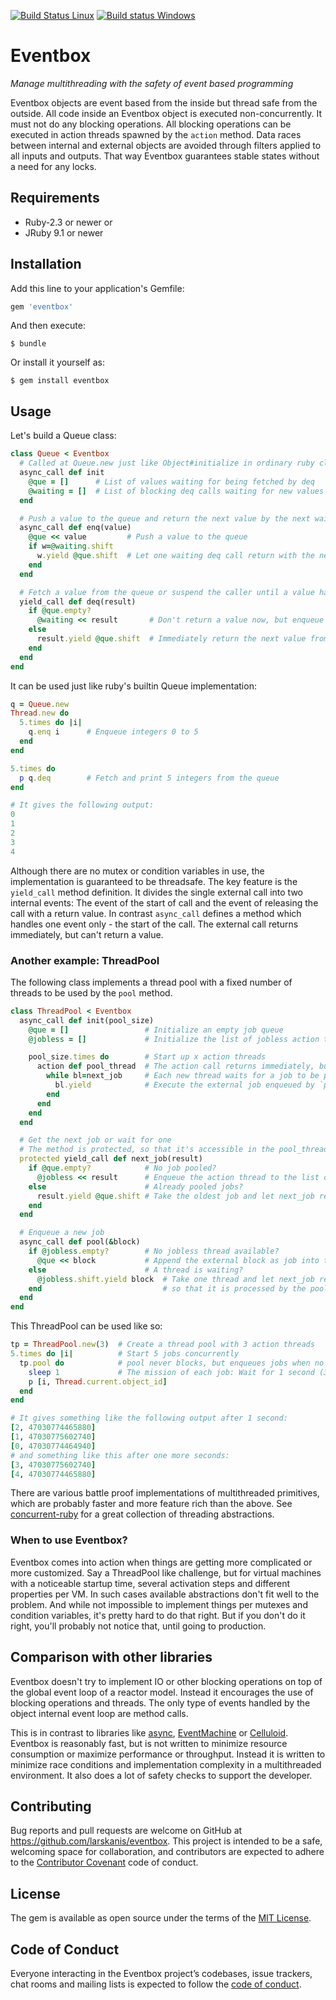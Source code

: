 [![Build Status Linux](https://travis-ci.com/larskanis/eventbox.svg?branch=master)](https://travis-ci.com/larskanis/eventbox)
[![Build status Windows](https://ci.appveyor.com/api/projects/status/tq397g0gfke1mcud/branch/master?svg=true)](https://ci.appveyor.com/project/larskanis/eventbox/branch/master)

# Eventbox

_Manage multithreading with the safety of event based programming_

Eventbox objects are event based from the inside but thread safe from the outside.
All code inside an Eventbox object is executed non-concurrently.
It must not do any blocking operations.
All blocking operations can be executed in action threads spawned by the `action` method.
Data races between internal and external objects are avoided through filters applied to all inputs and outputs.
That way Eventbox guarantees stable states without a need for any locks.

## Requirements

* Ruby-2.3 or newer or
* JRuby 9.1 or newer

## Installation

Add this line to your application's Gemfile:

```ruby
gem 'eventbox'
```

And then execute:

    $ bundle

Or install it yourself as:

    $ gem install eventbox

## Usage

Let's build a Queue class:

```ruby
class Queue < Eventbox
  # Called at Queue.new just like Object#initialize in ordinary ruby classes
  async_call def init
    @que = []      # List of values waiting for being fetched by deq
    @waiting = []  # List of blocking deq calls waiting for new values to be pushed by enq
  end

  # Push a value to the queue and return the next value by the next waiting deq call
  async_call def enq(value)
    @que << value         # Push a value to the queue
    if w=@waiting.shift
      w.yield @que.shift  # Let one waiting deq call return with the next value from the queue
    end
  end

  # Fetch a value from the queue or suspend the caller until a value has been enqueued
  yield_call def deq(result)
    if @que.empty?
      @waiting << result       # Don't return a value now, but enqueue the request as waiting
    else
      result.yield @que.shift  # Immediately return the next value from the queue
    end
  end
end
```
It can be used just like ruby's builtin Queue implementation:

```ruby
q = Queue.new
Thread.new do
  5.times do |i|
    q.enq i      # Enqueue integers 0 to 5
  end
end

5.times do
  p q.deq        # Fetch and print 5 integers from the queue
end

# It gives the following output:
0
1
2
3
4
```

Although there are no mutex or condition variables in use, the implementation is guaranteed to be threadsafe.
The key feature is the `yield_call` method definition.
It divides the single external call into two internal events: The event of the start of call and the event of releasing the call with a return value.
In contrast `async_call` defines a method which handles one event only - the start of the call.
The external call returns immediately, but can't return a value.


### Another example: ThreadPool

The following class implements a thread pool with a fixed number of threads to be used by the `pool` method.

```ruby
class ThreadPool < Eventbox
  async_call def init(pool_size)
    @que = []                 # Initialize an empty job queue
    @jobless = []             # Initialize the list of jobless action threads

    pool_size.times do        # Start up x action threads
      action def pool_thread  # The action call returns immediately, but spawns a new thread
        while bl=next_job     # Each new thread waits for a job to be pooled
          bl.yield            # Execute the external job enqueued by `pool`
        end
      end
    end
  end

  # Get the next job or wait for one
  # The method is protected, so that it's accessible in the pool_thread action but not externally
  protected yield_call def next_job(result)
    if @que.empty?            # No job pooled?
      @jobless << result      # Enqueue the action thread to the list of jobless workers
    else                      # Already pooled jobs?
      result.yield @que.shift # Take the oldest job and let next_job return with this job
    end
  end

  # Enqueue a new job
  async_call def pool(&block)
    if @jobless.empty?        # No jobless thread available?
      @que << block           # Append the external block as job into the queue
    else                      # A thread is waiting?
      @jobless.shift.yield block  # Take one thread and let next_job return the given job
    end                           # so that it is processed by the pool_thread action above
  end
end
```

This ThreadPool can be used like so:

```ruby
tp = ThreadPool.new(3)  # Create a thread pool with 3 action threads
5.times do |i|          # Start 5 jobs concurrently
  tp.pool do            # pool never blocks, but enqueues jobs when no free thread is available
    sleep 1             # The mission of each job: Wait for 1 second (3 jobs concurrently)
    p [i, Thread.current.object_id]
  end
end

# It gives something like the following output after 1 second:
[2, 47030774465880]
[1, 47030775602740]
[0, 47030774464940]
# and something like this after one more seconds:
[3, 47030775602740]
[4, 47030774465880]
```

There are various battle proof implementations of multithreaded primitives, which are probably faster and more feature rich than the above.
See [concurrent-ruby](https://github.com/ruby-concurrency/concurrent-ruby) for a great collection of threading abstractions.

### When to use Eventbox?

Eventbox comes into action when things are getting more complicated or more customized.
Say a ThreadPool like challenge, but for virtual machines with a noticeable startup time, several activation steps and different properties per VM.
In such cases available abstractions don't fit well to the problem.
And while not impossible to implement things per mutexes and condition variables, it's pretty hard to do that right.
But if you don't do it right, you'll probably not notice that, until going to production.


## Comparison with other libraries

Eventbox doesn't try to implement IO or other blocking operations on top of the global event loop of a reactor model.
Instead it encourages the use of blocking operations and threads.
The only type of events handled by the object internal event loop are method calls.

This is in contrast to libraries like [async](https://github.com/socketry/async), [EventMachine](https://github.com/eventmachine/eventmachine) or [Celluloid](https://github.com/celluloid/celluloid).
Eventbox is reasonably fast, but is not written to minimize resource consumption or maximize performance or throughput.
Instead it is written to minimize race conditions and implementation complexity in a multithreaded environment.
It also does a lot of safety checks to support the developer.


## Contributing

Bug reports and pull requests are welcome on GitHub at https://github.com/larskanis/eventbox. This project is intended to be a safe, welcoming space for collaboration, and contributors are expected to adhere to the [Contributor Covenant](http://contributor-covenant.org) code of conduct.

## License

The gem is available as open source under the terms of the [MIT License](https://opensource.org/licenses/MIT).

## Code of Conduct

Everyone interacting in the Eventbox project’s codebases, issue trackers, chat rooms and mailing lists is expected to follow the [code of conduct](https://github.com/larskanis/eventbox/blob/master/CODE_OF_CONDUCT.md).
